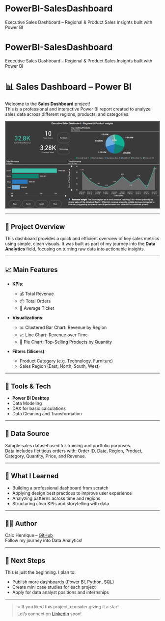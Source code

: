 # PowerBI-SalesDashboard
Executive Sales Dashboard – Regional &amp; Product Sales Insights built with Power BI
# PowerBI-SalesDashboard
Executive Sales Dashboard – Regional &amp; Product Sales Insights built with Power BI
# 📊 Sales Dashboard – Power BI

Welcome to the **Sales Dashboard** project!  
This is a professional and interactive Power BI report created to analyze sales data across different regions, products, and categories.

![Dashboard Preview](./PowerBI-SalesDashboard/Assets/sales_data.png) 

---

## 🚀 Project Overview

This dashboard provides a quick and efficient overview of key sales metrics using simple, clean visuals. It was built as part of my journey into the **Data Analytics** field, focusing on turning raw data into actionable insights.

---

## 📈 Main Features

- **KPIs**:
  - 💰 Total Revenue  
  - 📦 Total Orders  
  - 🧾 Average Ticket

- **Visualizations**:
  - 📊 Clustered Bar Chart: Revenue by Region  
  - 📈 Line Chart: Revenue over Time  
  - 🥧 Pie Chart: Top-Selling Products by Quantity

- **Filters (Slicers)**:
  - Product Category (e.g. Technology, Furniture)  
  - Sales Region (East, North, South, West)

---

## 🔧 Tools & Tech

- **Power BI Desktop**
- Data Modeling
- DAX for basic calculations
- Data Cleaning and Transformation

---

## 📁 Data Source

Sample sales dataset used for training and portfolio purposes.  
Data includes fictitious orders with: Order ID, Date, Region, Product, Category, Quantity, Price, and Revenue.

---

## 🧠 What I Learned

- Building a professional dashboard from scratch  
- Applying design best practices to improve user experience  
- Analyzing patterns across time and regions  
- Structuring clear KPIs and storytelling with data  

---

## 🧑‍💻 Author

Caio Henrique – [GitHub](https://github.com/HenriqueData17)  
Follow my journey into Data Analytics!

---

## 📌 Next Steps

This is just the beginning. I plan to:

- Publish more dashboards (Power BI, Python, SQL)
- Create mini case studies for each project
- Apply for data analyst positions and internships

---

> ⭐ If you liked this project, consider giving it a star!  
> Let’s connect on [LinkedIn](https://www.linkedin.com/in/henrique-data) soon!
